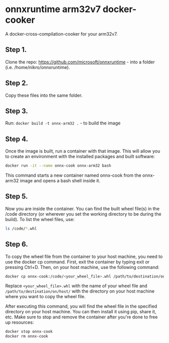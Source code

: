 # onnxruntime arm32v7 docker-cooker
A docker-cross-compilation-cooker for your arm32v7.

## Step 1.
Clone the repo: https://github.com/microsoft/onnxruntime - into a folder (i.e. /home/nikro/onnxruntime).

## Step 2.
Copy these files into the same folder.

## Step 3.
Run: `docker build -t onnx-arm32 .` - to build the image

## Step 4.
Once the image is built, run a container with that image. This will allow you to create an environment with the installed packages and built software:

```bash
docker run -it --name onnx-cook onnx-arm32 bash
```

This command starts a new container named onnx-cook from the onnx-arm32 image and opens a bash shell inside it.

## Step 5.
Now you are inside the container. You can find the built wheel file(s) in the /code directory (or wherever you set the working directory to be during the build). To list the wheel files, use:

```bash
ls /code/*.whl
```

## Step 6.
To copy the wheel file from the container to your host machine, you need to use the docker cp command. First, exit the container by typing exit or pressing Ctrl+D. Then, on your host machine, use the following command:

```bash
docker cp onnx-cook:/code/<your_wheel_file>.whl /path/to/destination/on/host/
```

Replace `<your_wheel_file>.whl` with the name of your wheel file and `/path/to/destination/on/host/` with the directory on your host machine where you want to copy the wheel file.

After executing this command, you will find the wheel file in the specified directory on your host machine. You can then install it using pip, share it, etc. Make sure to stop and remove the container after you're done to free up resources:

```bash
docker stop onnx-cook
docker rm onnx-cook
```
